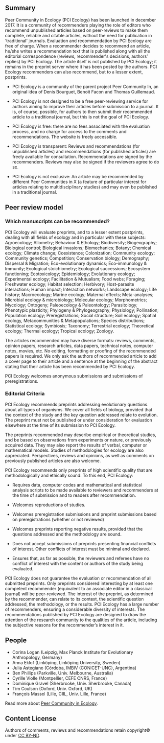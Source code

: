 ## Summary

Peer Community in Ecology (PCI Ecology) has been launched in december 2017. It is a community of recommenders playing the role of editors who recommend unpublished articles based on peer-reviews to make them complete, reliable and citable articles, without the need for publication in ‘traditional’ journals. Evaluation and recommendation by PCI Ecology are free of charge. When a recommender decides to recommend an article, he/she writes a recommendation text that is published along with all the editorial correspondence (reviews, recommender's decisions, authors’ replies) by PCI Ecology. The article itself is not published by PCI Ecology; it remains in the preprint server where it has been posted by the authors. PCI Ecology recommenders can also recommend, but to a lesser extent, postprints.

* PCI Ecology is a community of the parent project Peer Community In, an original idea of Denis Bourguet, Benoit Facon and Thomas Guillemaud.

* PCI Ecology is not designed to be a free peer-reviewing service for authors aiming to improve their articles before submission to a journal. It is, of course, possible, for authors to then submit their recommended article to a traditional journal, but this is not the goal of PCI Ecology.

* PCI Ecology is free: there are no fees associated with the evaluation process, and no charge for access to the comments and recommendations. The website is freely accessible.

* PCI Ecology is transparent: Reviews and recommendations (for unpublished articles) and recommendations (for published articles) are freely available for consultation. Recommendations are signed by the recommenders. Reviews may also be signed if the reviewers agree to do so.

* PCI Ecology is not exclusive: An article may be recommended by different Peer Communities in X (a feature of particular interest for articles relating to multidisciplinary studies) and may even be published in a traditional journal.

## Peer review model

### Which manuscripts can be recommended?

PCI Ecology will evaluate preprints, and to a lesser extent postprints, dealing with all fields of ecology and in particular with these subjects: Agroecology; Allometry; Behaviour & Ethology; Biodiversity; Biogeography; Biological control; Biological invasions; Biomechanics; Botany; Chemical ecology; Climate change; Coexistence; Colonization; Community ecology; Community genetics; Competition; Conservation biology; Demography; Dispersal & Migration; Eco-evolutionary dynamics; Eco-immunology & Immunity; Ecological stoichiometry; Ecological successions; Ecosystem functioning; Ecotoxicology; Epidemiology; Evolutionary ecology; Experimental ecology; Facilitation & Mutualism; Food webs; Foraging; Freshwater ecology; Habitat selection; Herbivory; Host-parasite interactions; Human impact; Interaction networks; Landscape ecology; Life history; Macroecology; Marine ecology; Maternal effects; Meta-analyses; Microbial ecology & microbiology; Molecular ecology; Morphometrics; Mycology; Ontogeny; Paleoecology & Paleontology; Parasitology; Phenotypic plasticity; Phylogeny & Phylogeography; Physiology; Pollination; Population ecology; Preregistrations; Social structure; Soil ecology; Spatial ecology, Metacommunities & Metapopulations; Species distributions; Statistical ecology; Symbiosis; Taxonomy; Terrestrial ecology; Theoretical ecology; Thermal ecology; Tropical ecology; Zoology.
 
The articles recommended may have diverse formats: reviews, comments, opinion papers, research articles, data papers, technical notes, computer notes, movies, etc. No editing, formatting or proofing of the recommended papers is required. We only ask the authors of recommended article to add a cover page to their article and a sentence at the beginning of the abstract stating that their article has been recommended by PCI Ecology.  

PCI Ecology welcomes anonymous submissions and submissions of preregistrations.

### Editorial Criteria

PCI Ecology recommends preprints addressing evolutionary questions about all types of organisms. We cover all fields of biology, provided that the context of the study and the key question addressed relate to evolution. The preprint must not be published or under consideration for evaluation elsewhere at the time of its submission to PCI Ecology.
 
The preprints recommended may describe empirical or theoretical studies, and be based on observations from experiments or nature, or previously acquired data. They may also report the results of verbal, computer or mathematical models. Studies of methodologies for ecology are also appreciated. Perspectives, reviews and opinions, as well as comments on previously published articles are also welcome.
 
PCI Ecology recommends only preprints of high scientific quality that are methodologically and ethically sound. To this end, PCI Ecology:

* Requires data, computer codes and mathematical and statistical analysis scripts to be made available to reviewers and recommenders at the time of submission and to readers after recommendation.

* Welcomes reproductions of studies.

* Welcomes preregistration submissions and preprint submissions based on preregistrations (whether or not reviewed)

* Welcomes preprints reporting negative results, provided that the questions addressed and the methodology are sound.

* Does not accept submissions of preprints presenting financial conflicts of interest. Other conflicts of interest must be minimal and declared.

* Ensures that, as far as possible, the reviewers and referees have no conflict of interest with the content or authors of the study being evaluated.
 
PCI Ecology does not guarantee the evaluation or recommendation of all submitted preprints. Only preprints considered interesting by at least one competent recommender (equivalent to an associate editor in a classical journal) will be peer-reviewed. The interest of the preprint, as determined by the recommender, can relate to its context, the scientific question addressed, the methodology, or the results. PCI Ecology has a large number of recommenders, ensuring a considerable diversity of interests. The recommendations published by PCI Ecology are designed to draw the attention of the research community to the qualities of the article, including the subjective reasons for the recommender’s interest in it.

## People

* Corina Logan (Leipzig, Max Planck Institute for Evolutionary Anthropology, Germany)
* Anna Eklof (Linköping, Linköping University, Sweden)
* Julia Astegiano (Córdoba, IMBIV (CONICET-UNC), Argentina)
* Ben Phillips (Parkville, Univ. Melbourne, Australia)
* Cyrille Violle (Montpellier, CEFE CNRS, France)
* Dominique Gravel (Sherbrooke, Univ. Sherbrooke, Canada)
* Tim Coulson (Oxford, Univ. Oxford, UK)
* François Massol (Lille, CIIL, Univ. Lille, France)

Read more about [Peer Community in Ecology](https://ecology.peercommunityin.org/about/about).

## Content License

Authors of comments, reviews and recommendations retain copyright© under [CC BY-ND](https://creativecommons.org/licenses/by-nd/4.0/).
